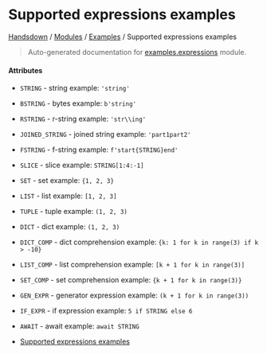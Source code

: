 # Supported expressions examples

[Handsdown](../README.md#-handsdown---python-documentation-generator) / [Modules](../MODULES.md#modules) / [Examples](index.md#examples) / Supported expressions examples

> Auto-generated documentation for [examples.expressions](https://github.com/vemel/handsdown/blob/main/examples/expressions.py) module.

#### Attributes

- `STRING` - string example: `'string'`

- `BSTRING` - bytes example: `b'string'`

- `RSTRING` - r-string example: `'str\\ing'`

- `JOINED_STRING` - joined string example: `'part1part2'`

- `FSTRING` - f-string example: `f'start{STRING}end'`

- `SLICE` - slice example: `STRING[1:4:-1]`

- `SET` - set example: `{1, 2, 3}`

- `LIST` - list example: `[1, 2, 3]`

- `TUPLE` - tuple example: `(1, 2, 3)`

- `DICT` - dict example: `(1, 2, 3)`

- `DICT_COMP` - dict comprehension example: `{k: 1 for k in range(3) if k > -10}`

- `LIST_COMP` - list comprehension example: `[k + 1 for k in range(3)]`

- `SET_COMP` - set comprehension example: `{k + 1 for k in range(3)}`

- `GEN_EXPR` - generator expression example: `(k + 1 for k in range(3))`

- `IF_EXPR` - if expression example: `5 if STRING else 6`

- `AWAIT` - await example: `await STRING`


- [Supported expressions examples](#supported-expressions-examples)
